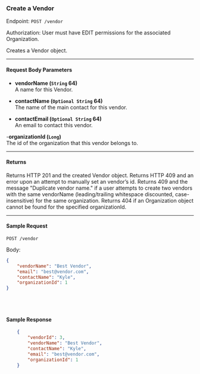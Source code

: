 ### Create a Vendor
Endpoint: `POST /vendor`

Authorization: User must have EDIT permissions for the associated Organization.

Creates a Vendor object.
___
#### Request Body Parameters
- **vendorName (`String` 64)**<br/>
A name for this Vendor.

- **contactName (`Optional String` 64)**<br/>
The name of the main contact for this vendor.

- **contactEmail (`Optional String` 64)**<br/>
An email to contact this vendor.

-**organizationId (`Long`)**<br/>
The id of the organization that this vendor belongs to.
___

#### Returns
Returns HTTP 201 and the created Vendor object. Returns HTTP 409 and an error upon an attempt to manually set an vendor’s id. Returns 409 and the message "Duplicate vendor name." if a user attempts to create two vendors with the same vendorName (leading/trailing whitespace discounted, case-insensitive) for the same organization.  Returns 404 if an Organization object cannot be found for the specified organizationId.
___
#### Sample Request
`POST /vendor`

Body:
```json
{
    "vendorName": "Best Vendor",
    "email": "best@vendor.com",
    "contactName": "Kyle",
    "organizationId": 1
}
```
<br/>
<br/>

#### Sample Response
```json
    {
        "vendorId": 3,
        "vendorName": "Best Vendor",
        "contactName": "Kyle",
        "email": "best@vendor.com",
        "organizationId": 1
    }
```